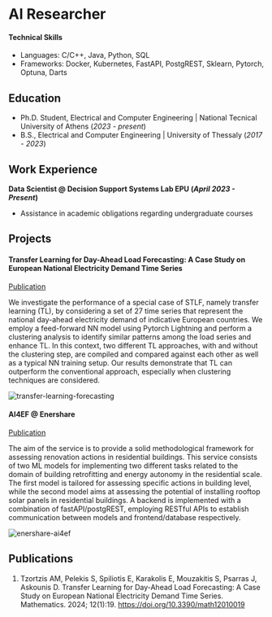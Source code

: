 # AI Researcher

#### Technical Skills
 - Languages: C/C++, Java, Python, SQL
 - Frameworks: Docker, Kubernetes, FastAPI, PostgREST, Sklearn, Pytorch, Optuna, Darts

## Education
- Ph.D. Student, Electrical and Computer Engineering | National Tecnical University of Athens (_2023 - present_)						 		
- B.S., Electrical and Computer Engineering | University of Thessaly (_2017 - 2023_)

## Work Experience
**Data Scientist @ Decision Support Systems Lab EPU (_April 2023 - Present_)**
- Assistance in academic obligations regarding undergraduate courses 

## Projects
#### Transfer Learning for Day-Ahead Load Forecasting: A Case Study on European National Electricity Demand Time Series
[Publication](https://www.mdpi.com/2227-7390/12/1/19)

We investigate the performance of a special case of STLF, namely transfer learning (TL), by considering a set of 27 time series that represent the national day-ahead electricity demand of indicative European countries. We employ a feed-forward NN model using Pytorch Lightning and perform a clustering analysis to identify similar patterns among the load series and enhance TL. In this context, two different TL approaches, with and without the clustering step, are compiled and compared against each other as well as a typical NN training setup. Our results demonstrate that TL can outperform the conventional approach, especially when clustering techniques are considered.

![transfer-learning-forecasting](/assets/img/transfer-learning-forecasting.png)

#### AI4EF @ Enershare
[Publication](https://epu-ntua.github.io/enershare-ai4ef/)

The aim of the service is to provide a solid methodological framework for assessing renovation actions in residential buildings. This service consists of two ML models for implementing two different tasks related to the domain of building retrofitting and energy autonomy in the residential scale. The first model is tailored for assessing specific actions in building level, while the second model aims at assessing the potential of installing rooftop solar panels in residential buildings. A backend is implemented with a combination of fastAPI/postgREST, employing RESTful APIs to establish communication between models and frontend/database respectively. 

![enershare-ai4ef](/assets/img/ai4ef_flowchart.png)


## Publications
1. Tzortzis AM, Pelekis S, Spiliotis E, Karakolis E, Mouzakitis S, Psarras J, Askounis D. Transfer Learning for Day-Ahead Load Forecasting: A Case Study on European National Electricity Demand Time Series. Mathematics. 2024; 12(1):19. https://doi.org/10.3390/math12010019
